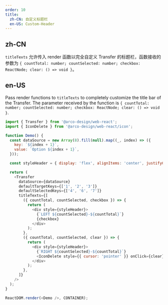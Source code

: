 ```yaml
---
order: 10
title:
  zh-CN: 自定义标题栏
  en-US: Custom-Header
---
```


## zh-CN

`titleTexts` 允许传入 render 函数以完全自定义 Transfer 的标题栏，函数接收的参数为 `{ countTotal: number; countSelected: number; checkbox: ReactNode; clear: () => void }`。

## en-US

Pass render functions to `titleTexts` to completely customize the title bar of the Transfer. The parameter received by the function is `{ countTotal: number; countSelected: number; checkbox: ReactNode; clear: () => void }`.

```js
import { Transfer } from '@arco-design/web-react';
import { IconDelete } from '@arco-design/web-react/icon';

function Demo() {
  const dataSource = new Array(8).fill(null).map((_, index) => ({
    key: `${index + 1}`,
    value: `Option ${index + 1}`,
  }));

  const styleHeader = { display: 'flex', alignItems: 'center', justifyContent: 'space-between' };

  return (
    <Transfer
      dataSource={dataSource}
      defaultTargetKeys={['1', '2', '3']}
      defaultSelectedKeys={['4', '6', '7']}
      titleTexts={[
        ({ countTotal, countSelected, checkbox }) => {
          return (
            <div style={styleHeader}>
              {`LEFT ${countSelected}-${countTotal}`}
              {checkbox}
            </div>
          );
        },
        ({ countTotal, countSelected, clear }) => {
          return (
            <div style={styleHeader}>
              {`RIGHT ${countSelected}-${countTotal}`}
              <IconDelete style={{ cursor: 'pointer' }} onClick={clear} />
            </div>
          );
        },
      ]}
    />
  );
}

ReactDOM.render(<Demo />, CONTAINER);
```
